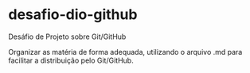 # desafio-dio-github
Desáfio de Projeto sobre Git/GitHub

Organizar as matéria de forma adequada, utilizando o arquivo .md para facilitar a distribuição pelo Git/GitHub.
